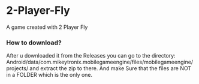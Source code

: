 # 2-Player-Fly
A game created with 2 Player Fly
<h3><b>How to download?</b></h3>
After u downloaded it from the Releases you can go to the directory: Android/data/com.mikeytronix.mobilegameengine/files/mobilegameengine/projects/ and extract the zip to there.
And make Sure that the files are NOT in a FOLDER which is the only one.
